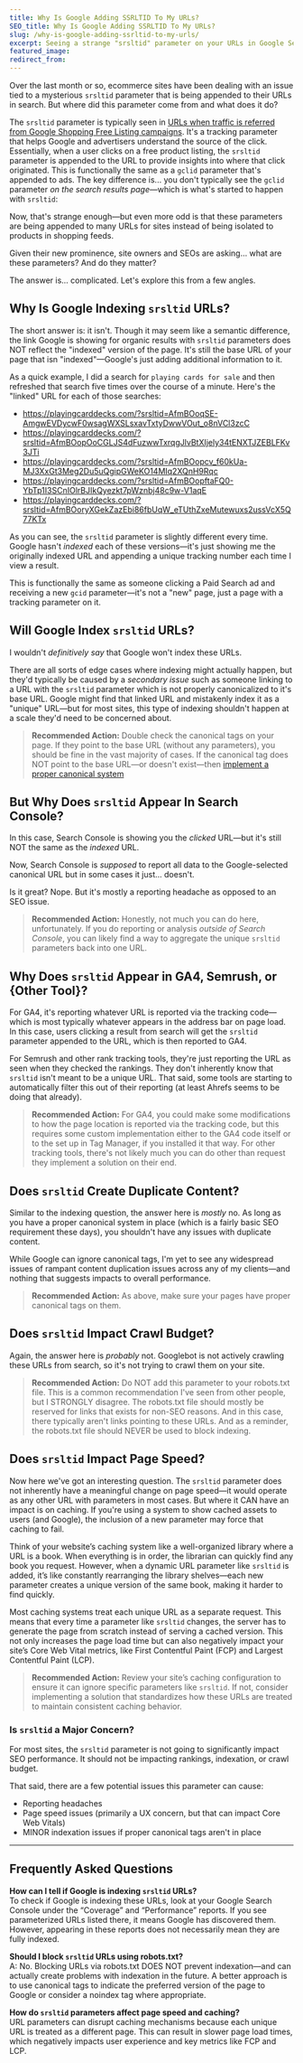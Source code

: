 ```yaml
---
title: Why Is Google Adding SSRLTID To My URLs?
SEO_title: Why Is Google Adding SSRLTID To My URLs?
slug: /why-is-google-adding-ssrltid-to-my-urls/
excerpt: Seeing a strange "srsltid" parameter on your URLs in Google Search? Learn more about what this parameter means and if it's hurting your SEO.
featured_image: 
redirect_from:
---
```

Over the last month or so, ecommerce sites have been dealing with an issue tied to a mysterious `srsltid` parameter that is being appended to their URLs in search. But where did this parameter come from and what does it do?

The `srsltid` parameter is typically seen in [URLs when traffic is referred from Google Shopping Free Listing campaigns](https://support.google.com/analytics/answer/11479699?hl=en). It's a tracking parameter that helps Google and advertisers understand the source of the click. Essentially, when a user clicks on a free product listing, the `srsltid` parameter is appended to the URL to provide insights into where that click originated. This is functionally the same as a `gclid` parameter that's appended to ads. The key difference is... you don't typically see the `gclid` parameter *on the search results page*—which is what's started to happen with `srsltid`:

Now, that's strange enough—but even more odd is that these parameters are being appended to many URLs for sites instead of being isolated to products in shopping feeds.

Given their new prominence, site owners and SEOs are asking... what are these parameters? And do they matter?

The answer is... complicated. Let's explore this from a few angles.

## Why Is Google Indexing `srsltid` URLs?
The short answer is: it isn't. Though it may seem like a semantic difference, the link Google is showing for organic results with `srsltid` parameters does NOT reflect the "indexed" version of the page. It's still the base URL of your page that isn "indexed"—Google's just adding additional information to it.

As a quick example, I did a search for `playing cards for sale` and then refreshed that search five times over the course of a minute. Here's the "linked" URL for each of those searches:

- https://playingcarddecks.com/?srsltid=AfmBOoqSE-AmgwEVDycwF0wsagWXSLsxavTxtyDwwVOut_o8nVCl3zcC
- https://playingcarddecks.com/?srsltid=AfmBOopOoCGLJS4dFuzwwTxrqgJlvBtXIjely34tENXTJZEBLFKv3JTi
- https://playingcarddecks.com/?srsltid=AfmBOopcv_f60kUa-MJ3XxGt3Meg2Du5uQgipGWeKO14MIq2XQnH9Rqc
- https://playingcarddecks.com/?srsltid=AfmBOopftaFQ0-YbTp1I3SCnIOlrBJIkQyezkt7pWznbj48c9w-V1aqE
- https://playingcarddecks.com/?srsltid=AfmBOoryXGekZazEbi86fbUqW_eTUthZxeMutewuxs2ussVcX5Q77KTx

As you can see, the `srsltid` parameter is slightly different every time. Google hasn't _indexed_ each of these versions—it's just showing me the originally indexed URL and appending a unique tracking number each time I view a result.

This is functionally the same as someone clicking a Paid Search ad and receiving a new `gcid` parameter—it's not a "new" page, just a page with a tracking parameter on it.
## Will Google Index `srsltid` URLs?
I wouldn't _definitively say_ that Google won't index these URLs. 

There are all sorts of edge cases where indexing might actually happen, but they'd typically be caused by a _secondary issue_ such as someone linking to a URL with the `srsltid` parameter which is not properly canonicalized to it's base URL. Google might find that linked URL and mistakenly index it as a "unique" URL—but for most sites, this type of indexing shouldn't happen at a scale they'd need to be concerned about.

> **Recommended Action:** Double check the canonical tags on your page. If they point to the base URL (without any parameters), you should be fine in the vast majority of cases.
> If the canonical tag does NOT point to the base URL—or doesn't exist—then [implement a proper canonical system](https://developers.google.com/search/docs/crawling-indexing/consolidate-duplicate-urls)

## But Why Does `srsltid` Appear In Search Console?
In this case, Search Console is showing you the *clicked* URL—but it's still NOT the same as the *indexed* URL.

Now, Search Console is *supposed* to report all data to the Google-selected canonical URL but in some cases it just... doesn't. 

Is it great? Nope. But it's mostly a reporting headache as opposed to an SEO issue.

> **Recommended Action:** Honestly, not much you can do here, unfortunately. If you do reporting or analysis *outside of Search Console*, you can likely find a way to aggregate the unique `srsltid` parameters back into one URL.

## Why Does `srsltid` Appear in GA4, Semrush, or {Other Tool}?
For GA4, it's reporting whatever URL is reported via the tracking code—which is most typically whatever appears in the address bar on page load. In this case, users clicking a result from search will get the `srsltid` parameter appended to the URL, which is then reported to GA4.

For Semrush and other rank tracking tools, they're just reporting the URL as seen when they checked the rankings. They don't inherently know that `srsltid` isn't meant to be a unique URL. That said, some tools are starting to automatically filter this out of their reporting (at least Ahrefs seems to be doing that already).

> **Recommended Action:** For GA4, you could make some modifications to how the page location is reported via the tracking code, but this requires some custom implementation either to the GA4 code itself or to the set up in Tag Manager, if you installed it that way.
> For other tracking tools, there's not likely much you can do other than request they implement a solution on their end.

## Does `srsltid` Create Duplicate Content?
Similar to the indexing question, the answer here is _mostly_ no. As long as you have a proper canonical system in place (which is a fairly basic SEO requirement these days), you shouldn't have any issues with duplicate content.

While Google can ignore canonical tags, I'm yet to see any widespread issues of rampant content duplication issues across any of my clients—and nothing that suggests impacts to overall performance.

> **Recommended Action:** As above, make sure your pages have proper canonical tags on them.

## Does `srsltid` Impact Crawl Budget?
Again, the answer here is _probably_ not. Googlebot is not actively crawling these URLs from search, so it's not trying to crawl them on your site.

> **Recommended Action:** Do NOT add this parameter to your robots.txt file. This is a common recommendation I've seen from other people, but I STRONGLY disagree. The robots.txt file should mostly be reserved for links that exists for non-SEO reasons. And in this case, there typically aren't links pointing to these URLs. 
> And as a reminder, the robots.txt file should NEVER be used to block indexing. 

## Does `srsltid` Impact Page Speed?
Now here we've got an interesting question. The `srsltid` parameter does not inherently have a meaningful change on page speed—it would operate as any other URL with parameters in most cases. But where it CAN have an impact is on caching. If you're using a system to show cached assets to users (and Google), the inclusion of a new parameter may force that caching to fail.

Think of your website’s caching system like a well-organized library where a URL is a book. When everything is in order, the librarian can quickly find any book you request. However, when a dynamic URL parameter like `srsltid` is added, it’s like constantly rearranging the library shelves—each new parameter creates a unique version of the same book, making it harder to find quickly.

Most caching systems treat each unique URL as a separate request. This means that every time a parameter like `srsltid` changes, the server has to generate the page from scratch instead of serving a cached version. This not only increases the page load time but can also negatively impact your site’s Core Web Vital metrics, like First Contentful Paint (FCP) and Largest Contentful Paint (LCP).

> **Recommended Action:** Review your site’s caching configuration to ensure it can ignore specific parameters like `srsltid`. If not, consider implementing a solution that standardizes how these URLs are treated to maintain consistent caching behavior.

### Is `srsltid` a Major Concern?

For most sites, the `srsltid` parameter is not going to significantly impact SEO performance. It should not be impacting rankings, indexation, or crawl budget.

That said, there are a few potential issues this parameter can cause:
- Reporting headaches
- Page speed issues (primarily a UX concern, but that can impact Core Web Vitals)
- MINOR indexation issues if proper canonical tags aren't in place

---
## Frequently Asked Questions

**How can I tell if Google is indexing `srsltid` URLs?**  
To check if Google is indexing these URLs, look at your Google Search Console under the “Coverage” and “Performance” reports. If you see parameterized URLs listed there, it means Google has discovered them. However, appearing in these reports does not necessarily mean they are fully indexed.

**Should I block `srsltid` URLs using robots.txt?**  
A: No. Blocking URLs via robots.txt DOES NOT prevent indexation—and can actually create problems with indexation in the future. A better approach is to use canonical tags to indicate the preferred version of the page to Google or consider a noindex tag where appropriate.

**How do `srsltid` parameters affect page speed and caching?**  
URL parameters can disrupt caching mechanisms because each unique URL is treated as a different page. This can result in slower page load times, which negatively impacts user experience and key metrics like FCP and LCP.